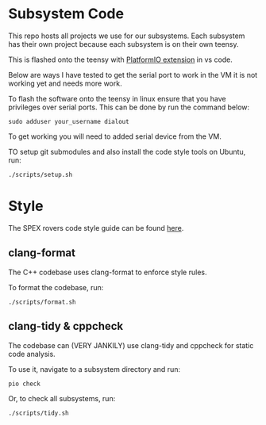 # Subsystem Code
This repo hosts all projects we use for our subsystems.
Each subsystem has their own project because each subsystem is on their own teensy.

This is flashed onto the teensy with [PlatformIO extension](https://platformio.org/) in vs code.

Below are ways I have tested to get the serial port to work in the VM it is not working yet and needs more work.

To flash the software onto the teensy in linux ensure that you have privileges over serial ports.
This can be done by run the command below:

```sudo adduser your_username dialout```

To get working you will need to added serial device from the VM.

TO setup git submodules and also install the code style tools on Ubuntu, run:
```
./scripts/setup.sh
```

# Style
The SPEX rovers code style guide can be found [here](https://docs.google.com/document/d/1t-4s67TyD6nIQa1lq93bUDrvFOaI-m0L0P6DAW0iCVA/edit?usp=sharing).

## clang-format
The C++ codebase uses clang-format to enforce style rules.

To format the codebase, run:
```
./scripts/format.sh
```
## clang-tidy & cppcheck
The codebase can (VERY JANKILY) use clang-tidy and cppcheck for static code analysis.

To use it, navigate to a subsystem directory and run:
```
pio check
```

Or, to check all subsystems, run:
```
./scripts/tidy.sh
```
